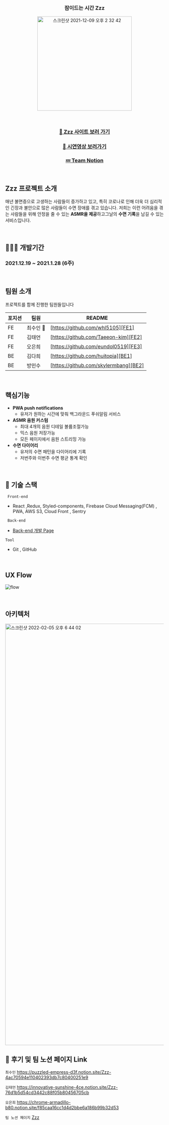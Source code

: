 



<h3 align="center" > 잠이드는 시간 Zzz </h1>

<p align="center"><img width="300"  alt="스크린샷 2021-12-09 오후 2 32 42" src="https://chrome-armadillo-b80.notion.site/image/https%3A%2F%2Fs3-us-west-2.amazonaws.com%2Fsecure.notion-static.com%2F976ba2e3-cd1d-46fb-a14b-9ec08b53f337%2FFrame.png?table=block&id=d66f0aa8-5d36-464e-b2ae-21e27b0429c0&spaceId=1eec11c7-0781-4865-8b4a-24bc588d11be&width=250&userId=&cache=v2">
 </p>
 
<br/>

### <div align="center">[🔗 Zzz 사이트 보러 가기](https://zzzapp.co.kr/)</div>
### <div align="center">[🎥 시연영상 보러가기](https://www.youtube.com/watch?v=D4G0D7asSYU&feature=emb_logo)</div>
### <div align="center">[💤 Team Notion](https://www.notion.so/4-Zzz-329e8b67d7084050b688608e59c715de)</div>

<br/>


## Zzz 프로젝트 소개
매년 불면증으로 고생하는 사람들이 증가하고 있고,
특히 코로나로 인해 더욱 더 심리적인 긴장과 불안으로 많은 사람들이 수면 장애를 겪고 있습니다.
저희는 이런 어려움을 겪는 사람들을 위해 안정을 줄 수 있는 **ASMR을 제공**하고그날의 **수면 기록**을 남길 수 있는 서비스입니다.

</br> 

## 🧑🏼‍💻 개발기간
### 2021.12.19 ~ 2021.1.28 (6주)

</br>

## 팀원 소개
프로젝트를 함께 진행한 팀원들입니다

| 포지션 | 팀원 | README |
| ------ | ------ | ------ |
|  FE  | 최수인 🔰 | [https://github.com/whl5105][FE1] |
|  FE  | 김태언 | [https://github.com/Taeeon-kim][FE2] |
|  FE  | 오은희 | [https://github.com/eundol0519][FE3] |
|  BE  | 김다희 | [https://github.com/huitopia][BE1]   |
|  BE  | 방민수 | [https://github.com/skylermbang][BE2]|

</br>



## 핵심기능
+ **PWA push notifications**
    + 유저가 원하는 시간에 맞춰 백그라운드 푸쉬알림 서비스 
+ **ASMR 음원 커스텀**
    * 최대 4개의 음원 디테일 볼륨조절가능 
    * 믹스 음원 저장가능 
    * 모든 페이지에서 음원 스트리밍 가능 
+ **수면 다이어리**
    * 유저의 수면 패턴을 다이어리에 기록 
    * 저번주와 이번주 수면 평균 통계 확인
     
</br>   


## 🔨 기술 스택

<code> Front-end </code>
 * React ,Redux, Styled-components, Firebase Cloud Messaging(FCM) , PWA, AWS S3, Cloud Front , Sentry

<code> Back-end </code>
* [Back-end 개발 Page](https://github.com/ZzzProject0/zzzGit)


<code>Tool</code>
* Git , GitHub

</br> 

## UX Flow
![flow](https://user-images.githubusercontent.com/73993670/152635422-877a92f5-52d2-41e3-8751-7c1bc1a74978.png)


</br> 

## 아키텍처
<img width="1341" alt="스크린샷 2022-02-05 오후 6 44 02" src="https://user-images.githubusercontent.com/73993670/152636666-05db154b-445d-4b07-8e07-7c47c1425edc.png">







</br> 


## 📝 후기 및 팀 노션 페이지 Link

<code>최수인</code>
https://puzzled-empress-d3f.notion.site/Zzz-4ac70594e110402393db7c80400251e9

<code>김태언</code>
https://innovative-sunshine-4ce.notion.site/Zzz-76d1b5d54cd3442c88f05b80456705cb

<code>오은희</code> 
https://chrome-armadillo-b80.notion.site/f85caa16cc1d4d2bbe6a186b99b32d53

<code>팀 노션 페이지</code> [Zzz](https://www.notion.so/4-Zzz-329e8b67d7084050b688608e59c715de)




[//]: # (These are reference links used in the body of this note and get stripped out when the markdown processor does its job. There is no need to format nicely because it shouldn't be seen. Thanks SO - http://stackoverflow.com/questions/4823468/store-comments-in-markdown-syntax)

[FE1]: <https://github.com/whl5105>
[FE2]: <https://github.com/Taeeon-kim>
[FE3]: <https://github.com/eundol0519>
[BE1]: <https://github.com/huitopia>
[BE2]: <https://github.com/skylermbang>
